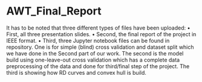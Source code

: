 # AWT_Final_Report


It has to be noted that three different types of files have been uploaded:
•	First, all three presentation slides.
•	Second, the final report of the project in IEEE format.
•	Third, three Jupyter notebook files can be found in repository. One is for simple (blind) cross validation and dataset split which we have done in the Second part of our work. The second is the model build using one-leave-out cross validation which has a complete data preprocessing of the data and done for third/final step of the project. The third is showing how RD curves and convex hull is build.
